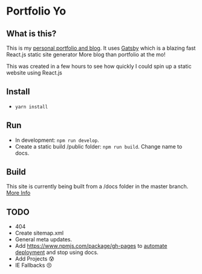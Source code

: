 # Portfolio Yo

## What is this?

This is my [personal portfolio and blog](http://www.livingincircuits.co.uk). 
It uses [Gatsby](https://github.com/gatsbyjs/gatsby) which is a blazing fast React.js static site generator
More blog than portfolio at the mo!

This was created in a few hours to see how quickly I could spin up a static website using React.js

## Install
- `yarn install`

## Run
- In development: `npm run develop`.
- Create a static build /public folder: `npm run build`. Change name to docs.

## Build
This site is currently being built from a /docs folder in the master branch. [More Info](https://help.github.com/articles/configuring-a-publishing-source-for-github-pages/)

## TODO
- 404
- Create sitemap.xml
- General meta updates.
- Add https://www.npmjs.com/package/gh-pages to [automate deployment](https://github.com/gatsbyjs/gatsby/blob/master/README.md#deploying-to-github-pages-and-other-hosts-where-your-sites-links-need-prefixes) and stop using docs.
- Add Projects :cold_sweat:
- IE Fallbacks :persevere:
